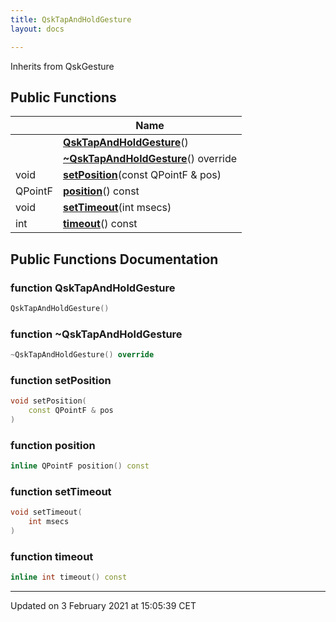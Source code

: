 ```yaml
---
title: QskTapAndHoldGesture
layout: docs

---
```





Inherits from QskGesture

## Public Functions

|                | Name           |
| -------------- | -------------- |
| | **[QskTapAndHoldGesture](/docs/classes/classQskTapAndHoldGesture/#function-qsktapandholdgesture)**() |
| | **[~QskTapAndHoldGesture](/docs/classes/classQskTapAndHoldGesture/#function-~qsktapandholdgesture)**() override |
| void | **[setPosition](/docs/classes/classQskTapAndHoldGesture/#function-setposition)**(const QPointF & pos) |
| QPointF | **[position](/docs/classes/classQskTapAndHoldGesture/#function-position)**() const |
| void | **[setTimeout](/docs/classes/classQskTapAndHoldGesture/#function-settimeout)**(int msecs) |
| int | **[timeout](/docs/classes/classQskTapAndHoldGesture/#function-timeout)**() const |

## Public Functions Documentation

### function QskTapAndHoldGesture

```cpp
QskTapAndHoldGesture()
```


### function ~QskTapAndHoldGesture

```cpp
~QskTapAndHoldGesture() override
```


### function setPosition

```cpp
void setPosition(
    const QPointF & pos
)
```


### function position

```cpp
inline QPointF position() const
```


### function setTimeout

```cpp
void setTimeout(
    int msecs
)
```


### function timeout

```cpp
inline int timeout() const
```


-------------------------------

Updated on  3 February 2021 at 15:05:39 CET
